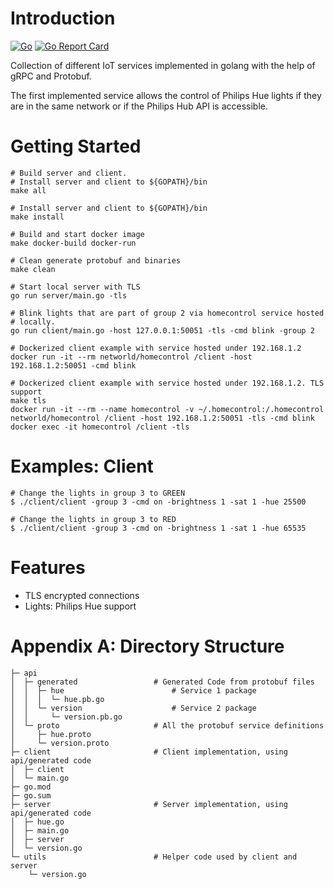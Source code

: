 # Introduction

[![Go](https://github.com/networld-to/homecontrol/workflows/Go/badge.svg)](https://github.com/networld-to/homecontrol/actions?query=workflow%3AGo)
[![Go Report Card](https://goreportcard.com/badge/github.com/networld-to/homecontrol)](https://goreportcard.com/report/github.com/networld-to/homecontrol)

Collection of different IoT services implemented in golang with the help of
gRPC and Protobuf.

The first implemented service allows the control of Philips Hue lights if
they are in the same network or if the Philips Hub API is accessible.

# Getting Started

    # Build server and client.
    # Install server and client to ${GOPATH}/bin
    make all

    # Install server and client to ${GOPATH}/bin
    make install

    # Build and start docker image
    make docker-build docker-run

    # Clean generate protobuf and binaries
    make clean

    # Start local server with TLS
    go run server/main.go -tls

    # Blink lights that are part of group 2 via homecontrol service hosted
    # locally.
    go run client/main.go -host 127.0.0.1:50051 -tls -cmd blink -group 2

    # Dockerized client example with service hosted under 192.168.1.2
    docker run -it --rm networld/homecontrol /client -host 192.168.1.2:50051 -cmd blink

    # Dockerized client example with service hosted under 192.168.1.2. TLS support
    make tls
    docker run -it --rm --name homecontrol -v ~/.homecontrol:/.homecontrol networld/homecontrol /client -host 192.168.1.2:50051 -tls -cmd blink
    docker exec -it homecontrol /client -tls

# Examples: Client

    # Change the lights in group 3 to GREEN
    $ ./client/client -group 3 -cmd on -brightness 1 -sat 1 -hue 25500

    # Change the lights in group 3 to RED
    $ ./client/client -group 3 -cmd on -brightness 1 -sat 1 -hue 65535

# Features

* TLS encrypted connections
* Lights: Philips Hue support

# Appendix A: Directory Structure

    ├─ api
    │  ├─ generated                 # Generated Code from protobuf files
    │  │  ├─ hue                        # Service 1 package
    │  │  │  └─ hue.pb.go
    │  │  └─ version                    # Service 2 package
    │  │     └─ version.pb.go
    │  └─ proto                     # All the protobuf service definitions
    │     ├─ hue.proto
    │     └─ version.proto
    ├─ client                       # Client implementation, using api/generated code
    │  ├─ client
    │  └─ main.go
    ├─ go.mod
    ├─ go.sum
    ├─ server                       # Server implementation, using api/generated code
    │  ├─ hue.go
    │  ├─ main.go
    │  ├─ server
    │  └─ version.go
    └─ utils                        # Helper code used by client and server
        └─ version.go
